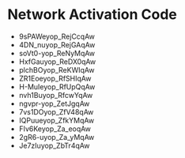 # Network Activation Code
* 9sPAWeyop_RejCcqAw
* 4DN_nuyop_RejGAqAw
* soVt0-yop_ReNyMqAw
* HxfGauyop_ReDX0qAw
* plchBOyop_ReKWIqAw
* ZR1Eoeyop_RfSHIqAw
* H-MuIeyop_RfUpQqAw
* nvh1Buyop_RfcwYqAw
* ngvpr-yop_ZetJgqAw
* 7vs1DOyop_ZfV48qAw
* IQPuueyop_ZfkYMqAw
* FIv6Keyop_Za_eoqAw
* 2gR6-uyop_Za_yMqAw
* Je7zIuyop_ZbTr4qAw